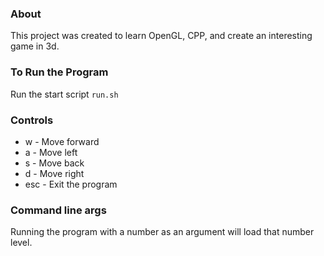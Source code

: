 ### About
This project was created to learn OpenGL, CPP, and create an interesting game in 3d.

### To Run the Program
Run the start script `run.sh`

### Controls
* w - Move forward
* a - Move left
* s - Move back
* d - Move right
* esc - Exit the program

### Command line args
Running the program with a number as an argument will load that number level.
